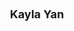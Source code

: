 ---
layout: page
title: <font size =4 > Kayla Yan </font>
description: Summer 2024
img: assets/img/members/KaylaYan.png
importance: 1
category: Undergraduate Students Alumni
---